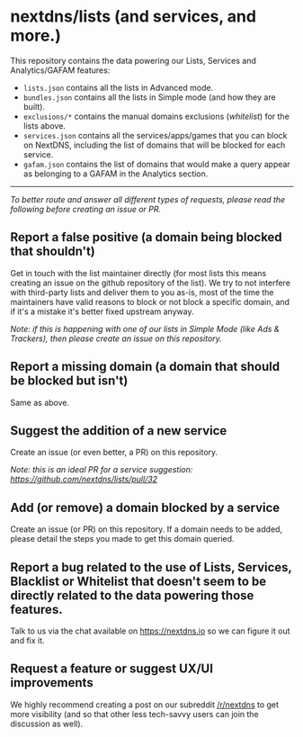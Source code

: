 # nextdns/lists (and services, and more.)

This repository contains the data powering our Lists, Services and Analytics/GAFAM features:
- `lists.json` contains all the lists in Advanced mode.
- `bundles.json` contains all the lists in Simple mode (and how they are built).
- `exclusions/*` contains the manual domains exclusions (*whitelist*) for the lists above.
- `services.json` contains all the services/apps/games that you can block on NextDNS, including the list of domains that will be blocked for each service.
- `gafam.json` contains the list of domains that would make a query appear as belonging to a GAFAM in the Analytics section.

---

*To better route and answer all different types of requests, please read the following before creating an issue or PR.*

## Report a false positive (a domain being blocked that shouldn't)
Get in touch with the list maintainer directly (for most lists this means creating an issue on the github repository of the list). We try to not interfere with third-party lists and deliver them to you as-is, most of the time the maintainers have valid reasons to block or not block a specific domain, and if it's a mistake it's better fixed upstream anyway.

*Note: if this is happening with one of our lists in Simple Mode (like Ads & Trackers), then please create an issue on this repository.*

## Report a missing domain (a domain that should be blocked but isn't)
Same as above.

## Suggest the addition of a new service
Create an issue (or even better, a PR) on this repository.

*Note: this is an ideal PR for a service suggestion: https://github.com/nextdns/lists/pull/32*

## Add (or remove) a domain blocked by a service
Create an issue (or PR) on this repository. If a domain needs to be added, please detail the steps you made to get this domain queried.

## Report a bug related to the use of Lists, Services, Blacklist or Whitelist that doesn't seem to be directly related to the data powering those features.
Talk to us via the chat available on https://nextdns.io so we can figure it out and fix it.

## Request a feature or suggest UX/UI improvements
We highly recommend creating a post on our subreddit [/r/nextdns](https://www.reddit.com/r/nextdns) to get more visibility (and so that other less tech-savvy users can join the discussion as well).
